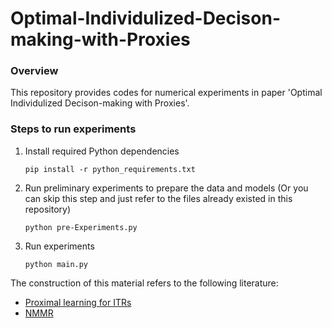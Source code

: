 # Optimal-Individulized-Decison-making-with-Proxies

### Overview

This repository provides codes for numerical experiments in paper 'Optimal Individulized Decison-making with Proxies'. 


### Steps to run experiments

1. Install required Python dependencies
   ```
   pip install -r python_requirements.txt
   ```
2. Run preliminary experiments to prepare the data and models (Or you can skip this step and just refer to the files already existed in this repository)
   ```
   python pre-Experiments.py
   ```
3. Run experiments
   ```
   python main.py
   ```

The construction of this material refers to the following literature:

- [Proximal learning for ITRs](https://www.tandfonline.com/doi/abs/10.1080/01621459.2022.2147841)
- [NMMR](https://github.com/beamlab-hsph/Neural-Moment-Matching-Regression)


